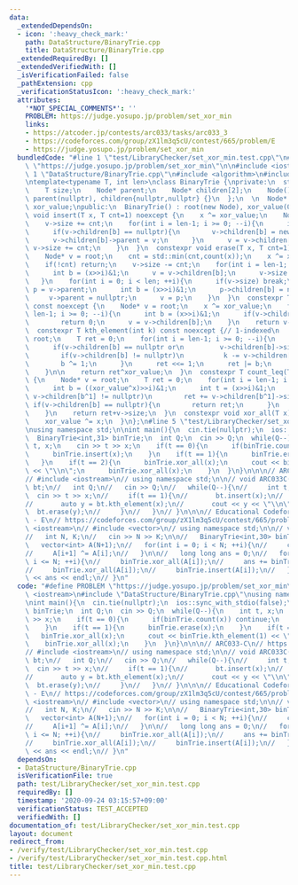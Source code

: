 ```yaml
---
data:
  _extendedDependsOn:
  - icon: ':heavy_check_mark:'
    path: DataStructure/BinaryTrie.cpp
    title: DataStructure/BinaryTrie.cpp
  _extendedRequiredBy: []
  _extendedVerifiedWith: []
  _isVerificationFailed: false
  _pathExtension: cpp
  _verificationStatusIcon: ':heavy_check_mark:'
  attributes:
    '*NOT_SPECIAL_COMMENTS*': ''
    PROBLEM: https://judge.yosupo.jp/problem/set_xor_min
    links:
    - https://atcoder.jp/contests/arc033/tasks/arc033_3
    - https://codeforces.com/group/zX1lm3q5cU/contest/665/problem/E
    - https://judge.yosupo.jp/problem/set_xor_min
  bundledCode: "#line 1 \"test/LibraryChecker/set_xor_min.test.cpp\"\n#define PROBLEM\
    \ \"https://judge.yosupo.jp/problem/set_xor_min\"\n\n#include <iostream>\n#line\
    \ 1 \"DataStructure/BinaryTrie.cpp\"\n#include <algorithm>\n#include <cassert>\n\
    \ntemplate<typename T, int len>\nclass BinaryTrie {\nprivate:\n  struct Node {\n\
    \    T size;\n    Node* parent;\n    Node* children[2];\n    Node() : size(0),\
    \ parent(nullptr), children{nullptr,nullptr} {}\n  };\n  \n  Node* root;\n  T\
    \ xor_value;\npublic:\n  BinaryTrie() : root(new Node), xor_value(0) {}\n  constexpr\
    \ void insert(T x, T cnt=1) noexcept {\n    x ^= xor_value;\n    Node* v = root;\n\
    \    v->size += cnt;\n    for(int i = len-1; i >= 0; --i){\n      int b = (x>>i)&1;\n\
    \      if(v->children[b] == nullptr){\n        v->children[b] = new Node;\n  \
    \      v->children[b]->parent = v;\n      }\n      v = v->children[b];\n     \
    \ v->size += cnt;\n    }\n  }\n  constexpr void erase(T x, T cnt=1) noexcept {\n\
    \    Node* v = root;\n    cnt = std::min(cnt,count(x));\n    x ^= xor_value;\n\
    \    if(!cnt) return;\n    v->size -= cnt;\n    for(int i = len-1; i >= 0; --i){\n\
    \      int b = (x>>i)&1;\n      v = v->children[b];\n      v->size -= cnt;\n \
    \   }\n    for(int i = 0; i < len; ++i){\n      if(v->size) break;\n      auto\
    \ p = v->parent;\n      int b = (x>>i)&1;\n      p->children[b] = nullptr;\n \
    \     v->parent = nullptr;\n      v = p;\n    }\n  }\n  constexpr T count(T x)\
    \ const noexcept {\n    Node* v = root;\n    x ^= xor_value;\n    for(int i =\
    \ len-1; i >= 0; --i){\n      int b = (x>>i)&1;\n      if(v->children[b] == nullptr)\n\
    \        return 0;\n      v = v->children[b];\n    }\n    return v->size;\n  }\n\
    \  constexpr T kth_element(int k) const noexcept {// 1-indexed\n    Node* v =\
    \ root;\n    T ret = 0;\n    for(int i = len-1; i >= 0; --i){\n      int b = (xor_value>>i)&1;\n\
    \      if(v->children[b] == nullptr or\n         v->children[b]->size < k){\n\
    \        if(v->children[b] != nullptr)\n          k -= v->children[b]->size;\n\
    \        b ^= 1;\n      }\n      ret <<= 1;\n      ret |= b;\n      v = v->children[b];\n\
    \    }\n\n    return ret^xor_value;\n  }\n  constexpr T count_leq(T x) const noexcept\
    \ {\n    Node* v = root;\n    T ret = 0;\n    for(int i = len-1; i >= 0; --i){\n\
    \      int b = ((xor_value^x)>>i)&1;\n      int t = (x>>i)&1;\n      if((!t) and\
    \ v->children[b^1] != nullptr)\n        ret += v->children[b^1]->size;\n     \
    \ if(v->children[b] == nullptr){\n        return ret;\n      }\n      v = v->children[b];\n\
    \    }\n    return ret+v->size;\n  }\n  constexpr void xor_all(T x) noexcept {\n\
    \    xor_value ^= x;\n  }\n};\n#line 5 \"test/LibraryChecker/set_xor_min.test.cpp\"\
    \nusing namespace std;\n\nint main(){\n  cin.tie(nullptr);\n  ios::sync_with_stdio(false);\n\
    \  BinaryTrie<int,31> binTrie;\n  int Q;\n  cin >> Q;\n  while(Q--){\n    int\
    \ t, x;\n    cin >> t >> x;\n    if(t == 0){\n      if(binTrie.count(x)) continue;\n\
    \      binTrie.insert(x);\n    }\n    if(t == 1){\n      binTrie.erase(x);\n \
    \   }\n    if(t == 2){\n      binTrie.xor_all(x);\n      cout << binTrie.kth_element(1)\
    \ << \"\\n\";\n      binTrie.xor_all(x);\n    }\n  }\n}\n\n\n// ARC033-C\n// https://atcoder.jp/contests/arc033/tasks/arc033_3\n\
    // #include <iostream>\n// using namespace std;\n\n// void ARC033C(){\n//   BinaryTrie<32>\
    \ bt;\n//   int Q;\n//   cin >> Q;\n//   while(Q--){\n//     int t, x;\n//   \
    \  cin >> t >> x;\n//     if(t == 1){\n//       bt.insert(x);\n//     }else{\n\
    //       auto y = bt.kth_element(x);\n//       cout << y << \"\\n\";\n//     \
    \  bt.erase(y);\n//     }\n//   }\n// }\n\n\n// Educational Codeforces Round 12\
    \ - E\n// https://codeforces.com/group/zX1lm3q5cU/contest/665/problem/E\n// #include\
    \ <iostream>\n// #include <vector>\n// using namespace std;\n\n// void edu12E(){\n\
    //   int N, K;\n//   cin >> N >> K;\n\n//   BinaryTrie<int,30> binTrie;\n\n//\
    \   vector<int> A(N+1);\n//   for(int i = 0; i < N; ++i){\n//     cin >> A[i+1];\n\
    //     A[i+1] ^= A[i];\n//   }\n\n//   long long ans = 0;\n//   for(int i = 0;\
    \ i <= N; ++i){\n//     binTrie.xor_all(A[i]);\n//     ans += binTrie.count_leq(K);\n\
    //     binTrie.xor_all(A[i]);\n//     binTrie.insert(A[i]);\n//   }\n//   cout\
    \ << ans << endl;\n// }\n"
  code: "#define PROBLEM \"https://judge.yosupo.jp/problem/set_xor_min\"\n\n#include\
    \ <iostream>\n#include \"DataStructure/BinaryTrie.cpp\"\nusing namespace std;\n\
    \nint main(){\n  cin.tie(nullptr);\n  ios::sync_with_stdio(false);\n  BinaryTrie<int,31>\
    \ binTrie;\n  int Q;\n  cin >> Q;\n  while(Q--){\n    int t, x;\n    cin >> t\
    \ >> x;\n    if(t == 0){\n      if(binTrie.count(x)) continue;\n      binTrie.insert(x);\n\
    \    }\n    if(t == 1){\n      binTrie.erase(x);\n    }\n    if(t == 2){\n   \
    \   binTrie.xor_all(x);\n      cout << binTrie.kth_element(1) << \"\\n\";\n  \
    \    binTrie.xor_all(x);\n    }\n  }\n}\n\n\n// ARC033-C\n// https://atcoder.jp/contests/arc033/tasks/arc033_3\n\
    // #include <iostream>\n// using namespace std;\n\n// void ARC033C(){\n//   BinaryTrie<32>\
    \ bt;\n//   int Q;\n//   cin >> Q;\n//   while(Q--){\n//     int t, x;\n//   \
    \  cin >> t >> x;\n//     if(t == 1){\n//       bt.insert(x);\n//     }else{\n\
    //       auto y = bt.kth_element(x);\n//       cout << y << \"\\n\";\n//     \
    \  bt.erase(y);\n//     }\n//   }\n// }\n\n\n// Educational Codeforces Round 12\
    \ - E\n// https://codeforces.com/group/zX1lm3q5cU/contest/665/problem/E\n// #include\
    \ <iostream>\n// #include <vector>\n// using namespace std;\n\n// void edu12E(){\n\
    //   int N, K;\n//   cin >> N >> K;\n\n//   BinaryTrie<int,30> binTrie;\n\n//\
    \   vector<int> A(N+1);\n//   for(int i = 0; i < N; ++i){\n//     cin >> A[i+1];\n\
    //     A[i+1] ^= A[i];\n//   }\n\n//   long long ans = 0;\n//   for(int i = 0;\
    \ i <= N; ++i){\n//     binTrie.xor_all(A[i]);\n//     ans += binTrie.count_leq(K);\n\
    //     binTrie.xor_all(A[i]);\n//     binTrie.insert(A[i]);\n//   }\n//   cout\
    \ << ans << endl;\n// }\n"
  dependsOn:
  - DataStructure/BinaryTrie.cpp
  isVerificationFile: true
  path: test/LibraryChecker/set_xor_min.test.cpp
  requiredBy: []
  timestamp: '2020-09-24 03:15:57+09:00'
  verificationStatus: TEST_ACCEPTED
  verifiedWith: []
documentation_of: test/LibraryChecker/set_xor_min.test.cpp
layout: document
redirect_from:
- /verify/test/LibraryChecker/set_xor_min.test.cpp
- /verify/test/LibraryChecker/set_xor_min.test.cpp.html
title: test/LibraryChecker/set_xor_min.test.cpp
---
```

